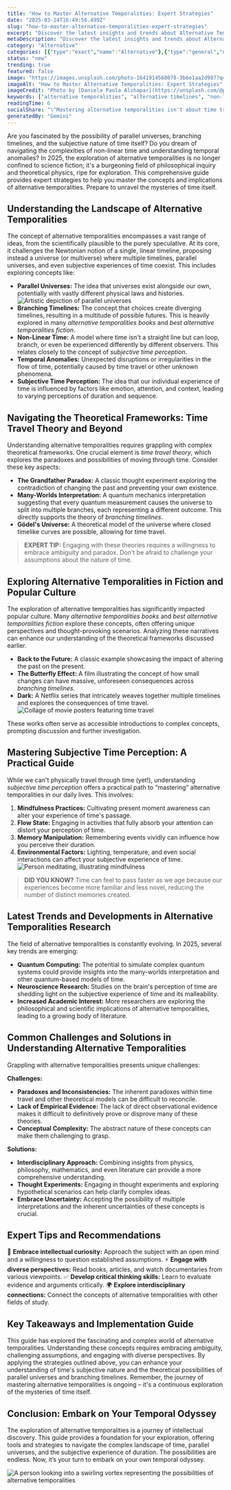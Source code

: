 ```yaml
---
title: "How to Master Alternative Temporalities: Expert Strategies"
date: "2025-03-24T16:49:56.499Z"
slug: "how-to-master-alternative-temporalities-expert-strategies"
excerpt: "Discover the latest insights and trends about Alternative Temporalities. This comprehensive guide covers everything you need to know about Alternative Temporalities in 2025."
metaDescription: "Discover the latest insights and trends about Alternative Temporalities. This comprehensive guide covers everything you need to know about Alternative Temp..."
category: "Alternative"
categories: [{"type":"exact","name":"Alternative"},{"type":"general","name":"Philosophy"},{"type":"medium","name":"Epistemology"},{"type":"specific","name":"Time Perception"},{"type":"niche","name":"Subjective Experience"}]
status: "new"
trending: true
featured: false
image: "https://images.unsplash.com/photo-1641914568078-3b6e1aa2d987?q=85&w=1200&fit=max&fm=webp&auto=compress"
imageAlt: "How to Master Alternative Temporalities: Expert Strategies"
imageCredit: "Photo by [Daniela Paola Alchapar](https://unsplash.com/@paoalchapar) on Unsplash"
keywords: ["alternative temporalities", "alternative timelines", "non-linear time", "time travel theory", "subjective time perception", "parallel universes", "branching timelines", "temporal anomalies", "alternative temporalities books", "best alternative temporalities fiction"]
readingTime: 6
socialShare: "\"Mastering alternative temporalities isn't about time travel; it's about expanding your understanding of time's subjective nature and the boundless possibilities of a multiverse.\""
generatedBy: "Gemini"
---
```




Are you fascinated by the possibility of parallel universes, branching timelines, and the subjective nature of time itself?  Do you dream of navigating the complexities of non-linear time and understanding temporal anomalies? In 2025, the exploration of alternative temporalities is no longer confined to science fiction; it's a burgeoning field of philosophical inquiry and theoretical physics, ripe for exploration. This comprehensive guide provides expert strategies to help you master the concepts and implications of alternative temporalities.  Prepare to unravel the mysteries of time itself.

## Understanding the Landscape of Alternative Temporalities

The concept of alternative temporalities encompasses a vast range of ideas, from the scientifically plausible to the purely speculative.  At its core, it challenges the Newtonian notion of a single, linear timeline, proposing instead a universe (or multiverse) where multiple timelines, parallel universes, and even subjective experiences of time coexist.  This includes exploring concepts like:

* **Parallel Universes:** The idea that universes exist alongside our own, potentially with vastly different physical laws and histories.  ![Artistic depiction of parallel universes](https://images.unsplash.com/photo-1467779009031-53938b78ca38?q=85&w=1200&fit=max&fm=webp&auto=compress)
* **Branching Timelines:** The concept that choices create diverging timelines, resulting in a multitude of possible futures.  This is heavily explored in many *alternative temporalities books* and *best alternative temporalities fiction*.
* **Non-Linear Time:** A model where time isn't a straight line but can loop, branch, or even be experienced differently by different observers. This relates closely to the concept of *subjective time perception*.
* **Temporal Anomalies:**  Unexpected disruptions or irregularities in the flow of time, potentially caused by time travel or other unknown phenomena.
* **Subjective Time Perception:** The idea that our individual experience of time is influenced by factors like emotion, attention, and context, leading to varying perceptions of duration and sequence.

## Navigating the Theoretical Frameworks: Time Travel Theory and Beyond

Understanding alternative temporalities requires grappling with complex theoretical frameworks.  One crucial element is *time travel theory*, which explores the paradoxes and possibilities of moving through time.  Consider these key aspects:

* **The Grandfather Paradox:** A classic thought experiment exploring the contradiction of changing the past and preventing your own existence.
* **Many-Worlds Interpretation:**  A quantum mechanics interpretation suggesting that every quantum measurement causes the universe to split into multiple branches, each representing a different outcome. This directly supports the theory of *branching timelines*.
* **Gödel's Universe:**  A theoretical model of the universe where closed timelike curves are possible, allowing for time travel.

> **EXPERT TIP:** Engaging with these theories requires a willingness to embrace ambiguity and paradox.  Don't be afraid to challenge your assumptions about the nature of time.

## Exploring Alternative Temporalities in Fiction and Popular Culture

The exploration of alternative temporalities has significantly impacted popular culture.  Many *alternative temporalities books* and *best alternative temporalities fiction* explore these concepts, often offering unique perspectives and thought-provoking scenarios.  Analyzing these narratives can enhance our understanding of the theoretical frameworks discussed earlier.

* **Back to the Future:** A classic example showcasing the impact of altering the past on the present.
* **The Butterfly Effect:**  A film illustrating the concept of how small changes can have massive, unforeseen consequences across *branching timelines*.
* **Dark:** A Netflix series that intricately weaves together multiple timelines and explores the consequences of time travel. ![Collage of movie posters featuring time travel](https://images.unsplash.com/photo-1487875961445-47a00398c267?q=85&w=1200&fit=max&fm=webp&auto=compress)

These works often serve as accessible introductions to complex concepts, prompting discussion and further investigation.

## Mastering Subjective Time Perception: A Practical Guide

While we can't physically travel through time (yet!), understanding *subjective time perception* offers a practical path to “mastering” alternative temporalities in our daily lives.  This involves:

1. **Mindfulness Practices:** Cultivating present moment awareness can alter your experience of time's passage.
2. **Flow State:** Engaging in activities that fully absorb your attention can distort your perception of time.
3. **Memory Manipulation:**  Remembering events vividly can influence how you perceive their duration.
4. **Environmental Factors:** Lighting, temperature, and even social interactions can affect your subjective experience of time. ![Person meditating, illustrating mindfulness](https://images.unsplash.com/photo-1417144527634-653e3dec77b2?q=85&w=1200&fit=max&fm=webp&auto=compress)

> **DID YOU KNOW?**  Time can feel to pass faster as we age because our experiences become more familiar and less novel, reducing the number of distinct memories created.

## Latest Trends and Developments in Alternative Temporalities Research

The field of alternative temporalities is constantly evolving.  In 2025, several key trends are emerging:

* **Quantum Computing:** The potential to simulate complex quantum systems could provide insights into the many-worlds interpretation and other quantum-based models of time.
* **Neuroscience Research:**  Studies on the brain's perception of time are shedding light on the subjective experience of time and its malleability.
* **Increased Academic Interest:** More researchers are exploring the philosophical and scientific implications of alternative temporalities, leading to a growing body of literature.

## Common Challenges and Solutions in Understanding Alternative Temporalities

Grappling with alternative temporalities presents unique challenges:

**Challenges:**

* **Paradoxes and Inconsistencies:** The inherent paradoxes within time travel and other theoretical models can be difficult to reconcile.
* **Lack of Empirical Evidence:**  The lack of direct observational evidence makes it difficult to definitively prove or disprove many of these theories.
* **Conceptual Complexity:** The abstract nature of these concepts can make them challenging to grasp.

**Solutions:**

* **Interdisciplinary Approach:** Combining insights from physics, philosophy, mathematics, and even literature can provide a more comprehensive understanding.
* **Thought Experiments:** Engaging in thought experiments and exploring hypothetical scenarios can help clarify complex ideas.
* **Embrace Uncertainty:**  Accepting the possibility of multiple interpretations and the inherent uncertainties of these concepts is crucial.

## Expert Tips and Recommendations

🔑 **Embrace intellectual curiosity:**  Approach the subject with an open mind and a willingness to question established assumptions.
⚡ **Engage with diverse perspectives:**  Read books, articles, and watch documentaries from various viewpoints.
✅ **Develop critical thinking skills:**  Learn to evaluate evidence and arguments critically.
🌍 **Explore interdisciplinary connections:**  Connect the concepts of alternative temporalities with other fields of study.

## Key Takeaways and Implementation Guide

This guide has explored the fascinating and complex world of alternative temporalities.  Understanding these concepts requires embracing ambiguity, challenging assumptions, and engaging with diverse perspectives.  By applying the strategies outlined above, you can enhance your understanding of time's subjective nature and the theoretical possibilities of parallel universes and branching timelines.  Remember, the journey of mastering alternative temporalities is ongoing – it's a continuous exploration of the mysteries of time itself.

## Conclusion: Embark on Your Temporal Odyssey

The exploration of alternative temporalities is a journey of intellectual discovery.  This guide provides a foundation for your exploration, offering tools and strategies to navigate the complex landscape of time, parallel universes, and the subjective experience of duration. The possibilities are endless. Now, it’s your turn to embark on your own temporal odyssey.

![A person looking into a swirling vortex representing the possibilities of alternative temporalities](https://images.unsplash.com/photo-1641914568078-3b6e1aa2d987?q=85&w=1200&fit=max&fm=webp&auto=compress)

